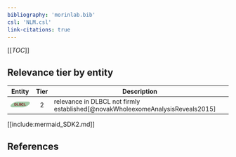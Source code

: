 ```yaml
---
bibliography: 'morinlab.bib'
csl: 'NLM.csl'
link-citations: true
---
```


[[_TOC_]]




## Relevance tier by entity

|Entity|Tier|Description|
|:------:|:----:|--------------------------------------|
|![DLBCL](images/icons/DLBCL_tier2.png)|2|relevance in DLBCL not firmly established[@novakWholeexomeAnalysisReveals2015]|





[[include:mermaid_SDK2.md]]

## References


